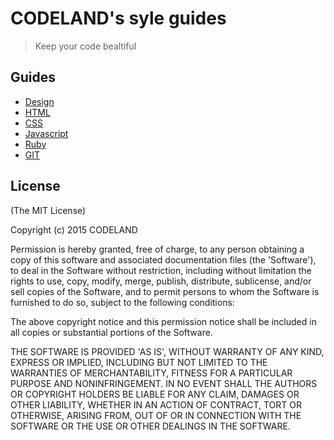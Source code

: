 # CODELAND's syle guides
> Keep your code bealtiful

## Guides
- [Design](design/)
- [HTML](html/)
- [CSS](css/)
- [Javascript](javascript/)
- [Ruby](ruby/)
- [GIT](misc/GIT.md)

## License

(The MIT License)

Copyright (c) 2015 CODELAND

Permission is hereby granted, free of charge, to any person obtaining a copy of this software and associated documentation files (the 'Software'), to deal in the Software without restriction, including without limitation the rights to use, copy, modify, merge, publish, distribute, sublicense, and/or sell copies of the Software, and to permit persons to whom the Software is furnished to do so, subject to the following conditions:

The above copyright notice and this permission notice shall be included in all copies or substantial portions of the Software.

THE SOFTWARE IS PROVIDED 'AS IS', WITHOUT WARRANTY OF ANY KIND, EXPRESS OR IMPLIED, INCLUDING BUT NOT LIMITED TO THE WARRANTIES OF MERCHANTABILITY, FITNESS FOR A PARTICULAR PURPOSE AND NONINFRINGEMENT. IN NO EVENT SHALL THE AUTHORS OR COPYRIGHT HOLDERS BE LIABLE FOR ANY CLAIM, DAMAGES OR OTHER LIABILITY, WHETHER IN AN ACTION OF CONTRACT, TORT OR OTHERWISE, ARISING FROM, OUT OF OR IN CONNECTION WITH THE SOFTWARE OR THE USE OR OTHER DEALINGS IN THE SOFTWARE.
